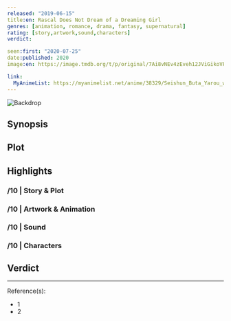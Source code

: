 ```yaml
---
released: "2019-06-15"
title:en: Rascal Does Not Dream of a Dreaming Girl
genres: [animation, romance, drama, fantasy, supernatural]
rating: [story,artwork,sound,characters]
verdict:

seen:first: "2020-07-25"
date:published: 2020
image:en: https://image.tmdb.org/t/p/original/7Ai8vNEv4zEveh12JViGikoVPVV.jpg

link:
  MyAnimeList: https://myanimelist.net/anime/38329/Seishun_Buta_Yarou_wa_Yumemiru_Shoujo_no_Yume_wo_Minai
---
```


![Backdrop]()

## Synopsis

## Plot

## Highlights

### /10 | Story & Plot

### /10 | Artwork & Animation

### /10 | Sound

### /10 | Characters

## Verdict

<!-- SPOILERS -->

<!-- CLOSING -->

---
Reference(s):

- 1
- 2
